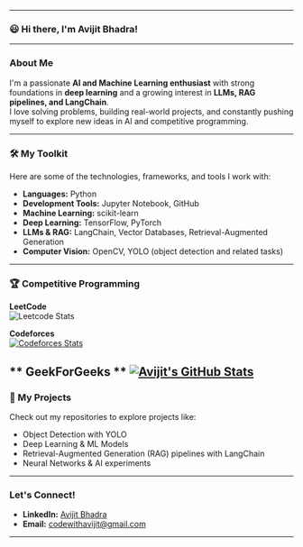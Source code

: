 ***

### 😃 Hi there, I'm Avijit Bhadra!

---

###  About Me
I'm a passionate **AI and Machine Learning enthusiast** with strong foundations in **deep learning** and a growing interest in **LLMs, RAG pipelines, and LangChain**.  
I love solving problems, building real-world projects, and constantly pushing myself to explore new ideas in AI and competitive programming.  

---

### 🛠️ My Toolkit
Here are some of the technologies, frameworks, and tools I work with:

- **Languages:** Python  
- **Development Tools:** Jupyter Notebook, GitHub  
- **Machine Learning:** scikit-learn  
- **Deep Learning:** TensorFlow, PyTorch  
- **LLMs & RAG:** LangChain, Vector Databases, Retrieval-Augmented Generation  
- **Computer Vision:** OpenCV, YOLO (object detection and related tasks)  

---

### 🏆 Competitive Programming

**LeetCode**  
![Leetcode Stats](https://leetcard.jacoblin.cool/codewithavijit_2004?ext=activity)

**Codeforces**  
[![Codeforces Stats](https://codeforces-readme-stats.vercel.app/api/card?username=Avijit2004)](https://codeforces.com/profile/Avijit2004)

** GeekForGeeks ** 
[![Avijit's GitHub Stats](https://github-readme-stats.vercel.app/api?username=Avijit2004&show_icons=true&theme=radical)](https://github.com/avijit20000004) 
---

### 📂 My Projects
Check out my repositories to explore projects like:  
-  Object Detection with YOLO  
-  Deep Learning & ML Models  
-  Retrieval-Augmented Generation (RAG) pipelines with LangChain  
-  Neural Networks & AI experiments  

---

###  Let's Connect!
- **LinkedIn:** [Avijit Bhadra](https://www.linkedin.com/in/avijit-bhadra-990a65253/)  
- **Email:** codewithavijit@gmail.com  

---

